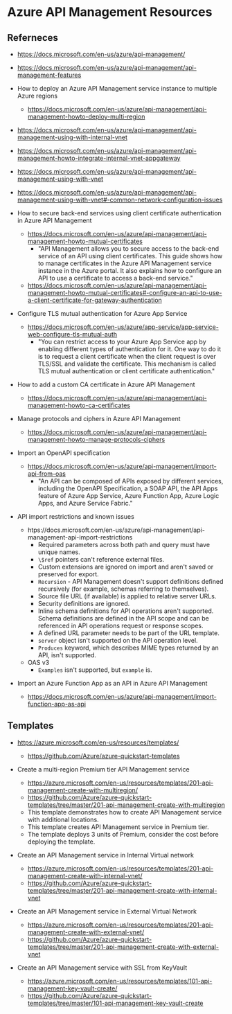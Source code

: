 
# Azure API Management Resources


## Referneces

- https://docs.microsoft.com/en-us/azure/api-management/
- https://docs.microsoft.com/en-us/azure/api-management/api-management-features


- How to deploy an Azure API Management service instance to multiple Azure regions
  + https://docs.microsoft.com/en-us/azure/api-management/api-management-howto-deploy-multi-region


- https://docs.microsoft.com/en-us/azure/api-management/api-management-using-with-internal-vnet
- https://docs.microsoft.com/en-us/azure/api-management/api-management-howto-integrate-internal-vnet-appgateway

- https://docs.microsoft.com/en-us/azure/api-management/api-management-using-with-vnet
- https://docs.microsoft.com/en-us/azure/api-management/api-management-using-with-vnet#-common-network-configuration-issues

- How to secure back-end services using client certificate authentication in Azure API Management
  + https://docs.microsoft.com/en-us/azure/api-management/api-management-howto-mutual-certificates
    * "API Management allows you to secure access to the back-end service of an
      API using client certificates. This guide shows how to manage certificates
      in the Azure API Management service instance in the Azure portal. It also
      explains how to configure an API to use a certificate to access a back-end
      service."
  + https://docs.microsoft.com/en-us/azure/api-management/api-management-howto-mutual-certificates#-configure-an-api-to-use-a-client-certificate-for-gateway-authentication

- Configure TLS mutual authentication for Azure App Service
  + https://docs.microsoft.com/en-us/azure/app-service/app-service-web-configure-tls-mutual-auth
    * "You can restrict access to your Azure App Service app by enabling
      different types of authentication for it. One way to do it is to request a
      client certificate when the client request is over TLS/SSL and validate
      the certificate. This mechanism is called TLS mutual authentication or
      client certificate authentication."


- How to add a custom CA certificate in Azure API Management
  + https://docs.microsoft.com/en-us/azure/api-management/api-management-howto-ca-certificates

- Manage protocols and ciphers in Azure API Management
  + https://docs.microsoft.com/en-us/azure/api-management/api-management-howto-manage-protocols-ciphers

- Import an OpenAPI specification
  + https://docs.microsoft.com/en-us/azure/api-management/import-api-from-oas
    * "An API can be composed of APIs exposed by different services, including
      the OpenAPI Specification, a SOAP API, the API Apps feature of Azure App
      Service, Azure Function App, Azure Logic Apps, and Azure Service Fabric."

- API import restrictions and known issues
  + htps://docs.microsoft.com/en-us/azure/api-management/api-management-api-import-restrictions
    * Required parameters across both path and query must have unique names.
    * ```\$ref``` pointers can't reference external files.
    * Custom extensions are ignored on import and aren't saved or preserved for export.
    * ```Recursion``` - API Management doesn't support definitions defined recursively (for example, schemas referring to themselves).
    * Source file URL (if available) is applied to relative server URLs.
    * Security definitions are ignored.
    * Inline schema definitions for API operations aren't supported. Schema definitions are defined in the API scope and can be referenced in API operations request or response scopes.
    * A defined URL parameter needs to be part of the URL template.
    * ```server``` object isn't supported on the API operation level.
    * ```Produces``` keyword, which describes MIME types returned by an API, isn't supported.
  + OAS v3
    * ```Examples``` isn't supported, but ```example``` is.


- Import an Azure Function App as an API in Azure API Management
  + https://docs.microsoft.com/en-us/azure/api-management/import-function-app-as-api




## Templates
- https://azure.microsoft.com/en-us/resources/templates/
  + https://github.com/Azure/azure-quickstart-templates

- Create a multi-region Premium tier API Management service
  + https://azure.microsoft.com/en-us/resources/templates/201-api-management-create-with-multiregion/
  + https://github.com/Azure/azure-quickstart-templates/tree/master/201-api-management-create-with-multiregion
  + This template demonstrates how to create API Management service with additional locations. 
  + This template creates API Management service in Premium tier.
  + The template deploys 3 units of Premium, consider the cost before deploying the template.


- Create an API Management service in Internal Virtual network
  + https://azure.microsoft.com/en-us/resources/templates/201-api-management-create-with-internal-vnet/
  + https://github.com/Azure/azure-quickstart-templates/tree/master/201-api-management-create-with-internal-vnet

- Create an API Management service in External Virtual Network
  + https://azure.microsoft.com/en-us/resources/templates/201-api-management-create-with-external-vnet/
  + https://github.com/Azure/azure-quickstart-templates/tree/master/201-api-management-create-with-external-vnet


- Create an API Management service with SSL from KeyVault
  + https://azure.microsoft.com/en-us/resources/templates/101-api-management-key-vault-create/
  + https://github.com/Azure/azure-quickstart-templates/tree/master/101-api-management-key-vault-create


